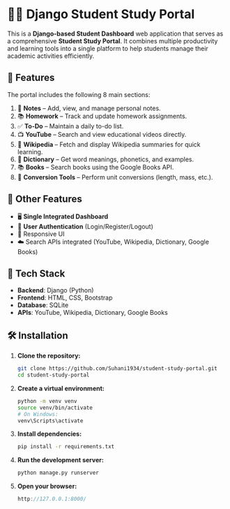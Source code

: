# 🧑‍🎓 Django Student Study Portal

This is a **Django-based Student Dashboard** web application that serves as a comprehensive **Student Study Portal**. It combines multiple productivity and learning tools into a single platform to help students manage their academic activities efficiently.

## 🚀 Features

The portal includes the following 8 main sections:

1. 📓 **Notes** – Add, view, and manage personal notes.
2. 📚 **Homework** – Track and update homework assignments.
3. ✅ **To-Do** – Maintain a daily to-do list.
4. 📺 **YouTube** – Search and view educational videos directly.
5. 📖 **Wikipedia** – Fetch and display Wikipedia summaries for quick learning.
6. 📘 **Dictionary** – Get word meanings, phonetics, and examples.
7. 📚 **Books** – Search books using the Google Books API.
8. 🔄 **Conversion Tools** – Perform unit conversions (length, mass, etc.).

## 🧩 Other Features

- 🖥️ **Single Integrated Dashboard**
- 🔐 **User Authentication** (Login/Register/Logout)
- 📱 Responsive UI
- ☁️ Search APIs integrated (YouTube, Wikipedia, Dictionary, Google Books)

## 🔧 Tech Stack

- **Backend**: Django (Python)
- **Frontend**: HTML, CSS, Bootstrap
- **Database**: SQLite
- **APIs**: YouTube, Wikipedia, Dictionary, Google Books

## 🛠️ Installation

1. **Clone the repository:**
   ```bash
   git clone https://github.com/Suhani1934/student-study-portal.git
   cd student-study-portal
   
2. **Create a virtual environment:**
   ```bash
   python -m venv venv
   source venv/bin/activate
   # On Windows:
   venv\Scripts\activate
   
3. **Install dependencies:**
   ```bash
   pip install -r requirements.txt

4. **Run the development server:**
   ```bash
   python manage.py runserver
   
5. **Open your browser:**
   ```cpp
   http://127.0.0.1:8000/
